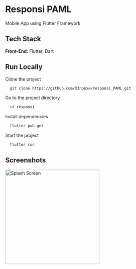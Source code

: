 
# Responsi PAML
Mobile App using Flutter Framework

## Tech Stack
**Front-End:** Flutter, Dart


## Run Locally

Clone the project

```bash
  git clone https://github.com/X3nonxe/responsi_PAML.git
```

Go to the project directory

```bash
  cd responsi
```

Install dependencies

```bash
  flutter pub get

```

Start the project

```bash
  flutter run
```


## Screenshots

<img src="https://github.com/user-attachments/assets/1672b770-da29-40a8-8d0a-06025db2c327" alt="Splash Screen" width="300"/>

